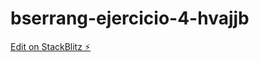 # bserrang-ejercicio-4-hvajjb

[Edit on StackBlitz ⚡️](https://stackblitz.com/edit/bserrang-ejercicio-4-hvajjb)